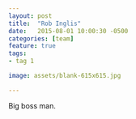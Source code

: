 ```yaml
---
layout: post
title:  "Rob Inglis"
date:   2015-08-01 10:00:30 -0500
categories: [team]
feature: true
tags: 
- tag 1

image: assets/blank-615x615.jpg

---
```



Big boss man.

